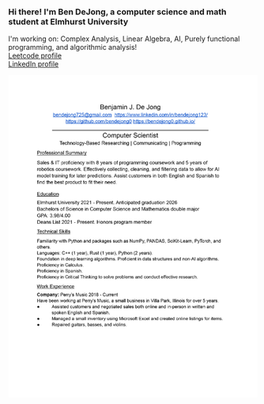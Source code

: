 ### Hi there! I'm Ben DeJong, a computer science and math student at Elmhurst University

I'm working on: Complex Analysis, Linear Algebra, AI, Purely functional programming, and algorithmic analysis!  
[Leetcode profile](https://leetcode.com/bendejong0/)  
[LinkedIn profile](https://www.linkedin.com/in/bendejong123/)  

![Resume](https://github.com/bendejong0/bendejong0/blob/main/Resume-DeJong-Jan-2024.png)
